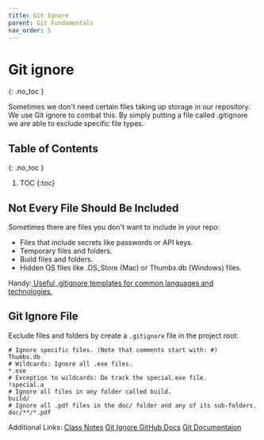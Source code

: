 ```yaml
---
title: Git Ignore
parent: Git Fundamentals 
nav_order: 5
---
```

<!-- prettier-ignore-start -->
# Git ignore
{: .no_toc }

Sometimes we don't need certain files taking up storage in our repository. We use Git ignore to combat this. By simply putting a file called .gitignore we are able to exclude specific file types. 

## Table of Contents
{: .no_toc }

1. TOC
{:toc}

<!-- prettier-ignore-end -->
## Not Every File Should Be Included
Sometimes there are files you don't want to include in your repo:
- Files that include secrets like passwords or API keys.
- Temporary files and folders.
- Build files and folders.
- Hidden OS files like .DS_Store (Mac) or Thumbs.db (Windows) files.

Handy:[ Useful .gitignore templates for common languages and technologies.](https://github.com/github/gitignore) 

## Git Ignore File
Exclude files and folders by create a ``.gitignore`` file in the project root:
```
# Ignore specific files. (Note that comments start with: #)
Thumbs.db
# Wildcards: Ignore all .exe files.
*.exe
# Exception to wildcards: Do track the special.exe file.
!special.a
# Ignore all files in any folder called build.
build/
# Ignore all .pdf files in the doc/ folder and any of its sub-folders.
doc/**/*.pdf
```

Additional Links: 
[Class Notes](https://learn.rrc.ca/d2l/le/content/645955/viewContent/10531988/View)
[Git Ignore GitHub Docs](https://docs.github.com/en/get-started/git-basics/ignoring-files)
[Git Documentaion](https://git-scm.com/docs/gitignore)
